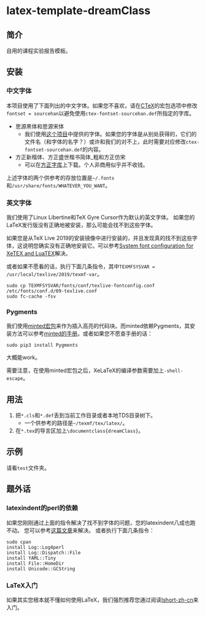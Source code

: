 # latex-template-dreamClass

## 简介

自用的课程实验报告模板。

## 安装

### 中文字体

本项目使用了下面列出的中文字体。如果您不喜欢，请在[CTeX](http://mirrors.ctan.org/language/chinese/ctex/ctex.pdf)的宏包选项中修改`fontset = sourcehan`以避免使用`ctex-fontset-sourcehan.def`所指定的字库。

- 思源黑体和思源宋体
    - 我们使用[这个项目](https://github.com/Pal3love/Source-Han-TrueType)中提供的字体。如果您的字体是从别处获得的，它们的文件名（和字体的名字？）或许和我们的对不上，此时需要对应修改`ctex-fontset-sourcehan.def`的内容。
- 方正新楷体、方正盛世楷书简体_粗和方正仿宋
    - 可以在[方正字库](https://www.foundertype.com/)上下载。个人非商用似乎并不收钱。

上述字体的两个供参考的存放位置是`~/.fonts`和`/usr/share/fonts/WHATEVER_YOU_WANT`。

### 英文字体

我们使用了Linux Libertine和TeX Gyre Cursor作为默认的英文字体。
如果您的LaTeX发行版没有正确地被安装，那么可能会找不到这些字体。

如果您是从TeX Live 2019的安装镜像中进行安装的，并且发现真的找不到这些字体，这说明您确实没有正确地安装它。可以参考[System font configuration for XeTEX and LuaTEX](http://www.tug.org/texlive/doc/texlive-en/texlive-en.html#x1-340003.4.4)解决。

或者如果不愿看的话，执行下面几条指令，其中`TEXMFSYSVAR = /usr/local/texlive/2019/texmf-var`。

```
sudo cp TEXMFSYSVAR/fonts/conf/texlive-fontconfig.conf /etc/fonts/conf.d/09-texlive.conf
sudo fc-cache -fsv
```

### Pygments

我们使用[minted宏包](https://github.com/gpoore/minted)来作为插入高亮的代码块。而minted依赖Pygments，其安装方法可以参考[minted的手册](https://github.com/gpoore/minted/blob/master/source/minted.pdf)。或者如果您不愿查手册的话：
```
sudo pip3 install Pygments
```
大概能work。

需要注意，在使用minted宏包之后，XeLaTeX的编译参数需要加上`-shell-escape`。

## 用法
1. 把`*.cls`和`*.def`丢到当前工作目录或者本地TDS目录树下。
   - 一个供参考的路径是`~/texmf/tex/latex/`。
2. 在`*.tex`的导言区加上`\documentclass{dreamClass}`。

## 示例

请看`test`文件夹。

## 题外话

### latexindent的perl的依赖

如果您刚刚通过上面的指令解决了找不到字体的问题，您的latexindent八成也跑不动。
您可以参考[这篇文章](https://zhuanlan.zhihu.com/p/50044410)来解决。
或者执行下面几条指令：
```
sudo cpan
install Log::Log4perl
install Log::Dispatch::File
install YAML::Tiny
install File::HomeDir
install Unicode::GCString
```

### LaTeX入门
如果其实您根本就不懂如何使用LaTeX，我们强烈推荐您通过阅读[lshort-zh-cn](https://github.com/CTeX-org/lshort-zh-cn/releases)来入门。
